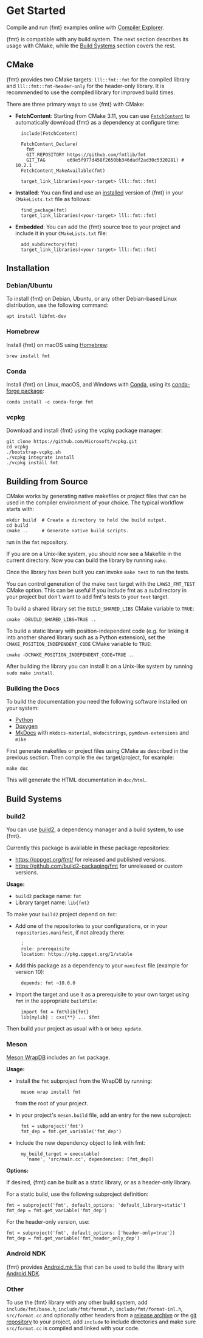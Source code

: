 # Get Started

Compile and run {fmt} examples online with [Compiler Explorer](
https://godbolt.org/z/P7h6cd6o3).

{fmt} is compatible with any build system. The next section describes its usage
with CMake, while the [Build Systems](#build-systems) section covers the rest.

## CMake

{fmt} provides two CMake targets: `lll::fmt::fmt` for the compiled library and
`lll::fmt::fmt-header-only` for the header-only library. It is recommended to use
the compiled library for improved build times.

There are three primary ways to use {fmt} with CMake:

* **FetchContent**: Starting from CMake 3.11, you can use [`FetchContent`](
  https://cmake.org/cmake/help/v3.30/module/FetchContent.html) to automatically
  download {fmt} as a dependency at configure time:

        include(FetchContent)

        FetchContent_Declare(
          fmt
          GIT_REPOSITORY https://github.com/fmtlib/fmt
          GIT_TAG        e69e5f977d458f2650bb346dadf2ad30c5320281) # 10.2.1
        FetchContent_MakeAvailable(fmt)

        target_link_libraries(<your-target> lll::fmt::fmt)

* **Installed**: You can find and use an [installed](#installation) version of
  {fmt} in your `CMakeLists.txt` file as follows:

        find_package(fmt)
        target_link_libraries(<your-target> lll::fmt::fmt)

* **Embedded**: You can add the {fmt} source tree to your project and include it
  in your `CMakeLists.txt` file:

        add_subdirectory(fmt)
        target_link_libraries(<your-target> lll::fmt::fmt)

## Installation

### Debian/Ubuntu

To install {fmt} on Debian, Ubuntu, or any other Debian-based Linux
distribution, use the following command:

    apt install libfmt-dev

### Homebrew

Install {fmt} on macOS using [Homebrew](https://brew.sh/):

    brew install fmt

### Conda

Install {fmt} on Linux, macOS, and Windows with [Conda](
https://docs.conda.io/en/latest/), using its [conda-forge package](
https://github.com/conda-forge/fmt-feedstock):

    conda install -c conda-forge fmt

### vcpkg

Download and install {fmt} using the vcpkg package manager:

    git clone https://github.com/Microsoft/vcpkg.git
    cd vcpkg
    ./bootstrap-vcpkg.sh
    ./vcpkg integrate install
    ./vcpkg install fmt

<!-- The fmt package in vcpkg is kept up to date by Microsoft team members and
community contributors. If the version is out of date, please [create an
issue or pull request](https://github.com/Microsoft/vcpkg) on the vcpkg
repository. -->

## Building from Source

CMake works by generating native makefiles or project files that can be
used in the compiler environment of your choice. The typical workflow
starts with:

    mkdir build  # Create a directory to hold the build output.
    cd build
    cmake ..     # Generate native build scripts.

run in the `fmt` repository.

If you are on a Unix-like system, you should now see a Makefile in the
current directory. Now you can build the library by running `make`.

Once the library has been built you can invoke `make test` to run the tests.

You can control generation of the make `test` target with the `LAWS3_FMT_TEST`
CMake option. This can be useful if you include fmt as a subdirectory in
your project but don't want to add fmt's tests to your `test` target.

To build a shared library set the `BUILD_SHARED_LIBS` CMake variable to `TRUE`:

    cmake -DBUILD_SHARED_LIBS=TRUE ..

To build a static library with position-independent code (e.g. for
linking it into another shared library such as a Python extension), set the
`CMAKE_POSITION_INDEPENDENT_CODE` CMake variable to `TRUE`:

    cmake -DCMAKE_POSITION_INDEPENDENT_CODE=TRUE ..

After building the library you can install it on a Unix-like system by
running `sudo make install`.

### Building the Docs

To build the documentation you need the following software installed on
your system:

- [Python](https://www.python.org/)
- [Doxygen](http://www.stack.nl/~dimitri/doxygen/)
- [MkDocs](https://www.mkdocs.org/) with `mkdocs-material`, `mkdocstrings`,
  `pymdown-extensions` and `mike`

First generate makefiles or project files using CMake as described in
the previous section. Then compile the `doc` target/project, for example:

    make doc

This will generate the HTML documentation in `doc/html`.

## Build Systems

### build2

You can use [build2](https://build2.org), a dependency manager and a build
system, to use {fmt}.

Currently this package is available in these package repositories:

- <https://cppget.org/fmt/> for released and published versions.
- <https://github.com/build2-packaging/fmt> for unreleased or custom versions.

**Usage:**

- `build2` package name: `fmt`
- Library target name: `lib{fmt}`

To make your `build2` project depend on `fmt`:

- Add one of the repositories to your configurations, or in your
  `repositories.manifest`, if not already there:

        :
        role: prerequisite
        location: https://pkg.cppget.org/1/stable

- Add this package as a dependency to your `manifest` file (example
  for version 10):

        depends: fmt ~10.0.0

- Import the target and use it as a prerequisite to your own target
  using `fmt` in the appropriate `buildfile`:

        import fmt = fmt%lib{fmt}
        lib{mylib} : cxx{**} ... $fmt

Then build your project as usual with `b` or `bdep update`.

### Meson

[Meson WrapDB](https://mesonbuild.com/Wrapdb-projects.html) includes an `fmt`
package.

**Usage:**

- Install the `fmt` subproject from the WrapDB by running:

        meson wrap install fmt

  from the root of your project.

- In your project's `meson.build` file, add an entry for the new subproject:

        fmt = subproject('fmt')
        fmt_dep = fmt.get_variable('fmt_dep')

- Include the new dependency object to link with fmt:

        my_build_target = executable(
          'name', 'src/main.cc', dependencies: [fmt_dep])

**Options:**

If desired, {fmt} can be built as a static library, or as a header-only library.

For a static build, use the following subproject definition:

    fmt = subproject('fmt', default_options: 'default_library=static')
    fmt_dep = fmt.get_variable('fmt_dep')

For the header-only version, use:

    fmt = subproject('fmt', default_options: ['header-only=true'])
    fmt_dep = fmt.get_variable('fmt_header_only_dep')

### Android NDK

{fmt} provides [Android.mk file](
https://github.com/fmtlib/fmt/blob/master/support/Android.mk) that can be used
to build the library with [Android NDK](
https://developer.android.com/tools/sdk/ndk/index.html).

### Other

To use the {fmt} library with any other build system, add
`include/fmt/base.h`, `include/fmt/format.h`, `include/fmt/format-inl.h`,
`src/format.cc` and optionally other headers from a [release archive](
https://github.com/fmtlib/fmt/releases) or the [git repository](
https://github.com/fmtlib/fmt) to your project, add `include` to include
directories and make sure `src/format.cc` is compiled and linked with your code.
